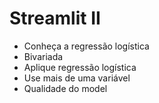 # Streamlit II
- Conheça a regressão logística
- Bivariada
- Aplique regressão logística
- Use mais de uma variável
- Qualidade do model